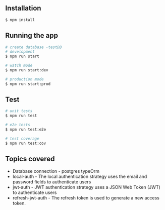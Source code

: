 ## Installation

```bash
$ npm install
```

## Running the app

```bash
# create database -testDB
# development
$ npm run start

# watch mode
$ npm run start:dev

# production mode
$ npm run start:prod
```

## Test

```bash
# unit tests
$ npm run test

# e2e tests
$ npm run test:e2e

# test coverage
$ npm run test:cov
```

## Topics covered

- Database connection - postgres typeOrm
- local-auth - The local authentication strategy uses the email and password fields to authenticate users
- jwt-auth - JWT authentication strategy uses a JSON Web Token (JWT) to authenticate users
- refresh-jwt-auth - The refresh token is used to generate a new access token.
